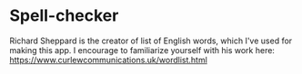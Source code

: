 # Spell-checker

Richard Sheppard is the creator of list of English words, which I've used for making this app. I encourage to familiarize yourself with his work here: https://www.curlewcommunications.uk/wordlist.html 

